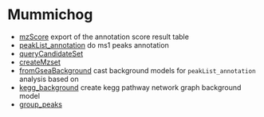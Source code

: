# Mummichog



+ [mzScore](Mummichog/mzScore.1) export of the annotation score result table
+ [peakList_annotation](Mummichog/peakList_annotation.1) do ms1 peaks annotation
+ [queryCandidateSet](Mummichog/queryCandidateSet.1) 
+ [createMzset](Mummichog/createMzset.1) 
+ [fromGseaBackground](Mummichog/fromGseaBackground.1) cast background models for ``peakList_annotation`` analysis based on
+ [kegg_background](Mummichog/kegg_background.1) create kegg pathway network graph background model
+ [group_peaks](Mummichog/group_peaks.1) 

